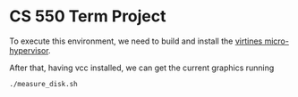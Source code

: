 # CS 550 Term Project

To execute this environment, we need to build and install the [virtines micro-hypervisor](https://github.com/rmnhg/wasp/).

After that, having vcc installed, we can get the current graphics running
```bash
./measure_disk.sh
```